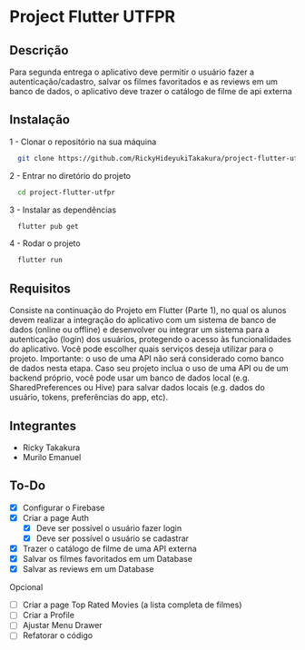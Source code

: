 # Project Flutter UTFPR

## Descrição

Para segunda entrega o aplicativo deve permitir o usuário fazer a autenticação/cadastro, salvar os filmes favoritados e as reviews em um banco de dados, o aplicativo deve trazer o catálogo de filme de api externa

## Instalação

1 - Clonar o repositório na sua máquina

```bash
  git clone https://github.com/RickyHideyukiTakakura/project-flutter-utfpr.git
```

2 - Entrar no diretório do projeto

```bash
  cd project-flutter-utfpr
```

3 - Instalar as dependências

```bash
  flutter pub get
```

4 - Rodar o projeto

```bash
  flutter run
```

## Requisitos

Consiste na continuação do Projeto em Flutter (Parte 1), no qual os alunos devem realizar a integração do aplicativo com um sistema de banco de dados (online ou offline) e desenvolver ou integrar um sistema para a autenticação (login) dos usuários, protegendo o acesso às funcionalidades do aplicativo. Você pode escolher quais serviços deseja utilizar para o projeto. Importante: o uso de uma API não será considerado como banco de dados nesta etapa. Caso seu projeto inclua o uso de uma API ou de um backend próprio, você pode usar um banco de dados local (e.g. SharedPreferences ou Hive) para salvar dados locais (e.g. dados do usuário, tokens, preferências do app, etc).

## Integrantes

- Ricky Takakura
- Murilo Emanuel

## To-Do

- [x] Configurar o Firebase
- [x] Criar a page Auth
  - [x] Deve ser possível o usuário fazer login
  - [x] Deve ser possível o usuário se cadastrar
- [x] Trazer o catálogo de filme de uma API externa
- [x] Salvar os filmes favoritados em um Database
- [x] Salvar as reviews em um Database

Opcional

- [ ] Criar a page Top Rated Movies (a lista completa de filmes)
- [ ] Criar a Profile
- [ ] Ajustar Menu Drawer
- [ ] Refatorar o código
